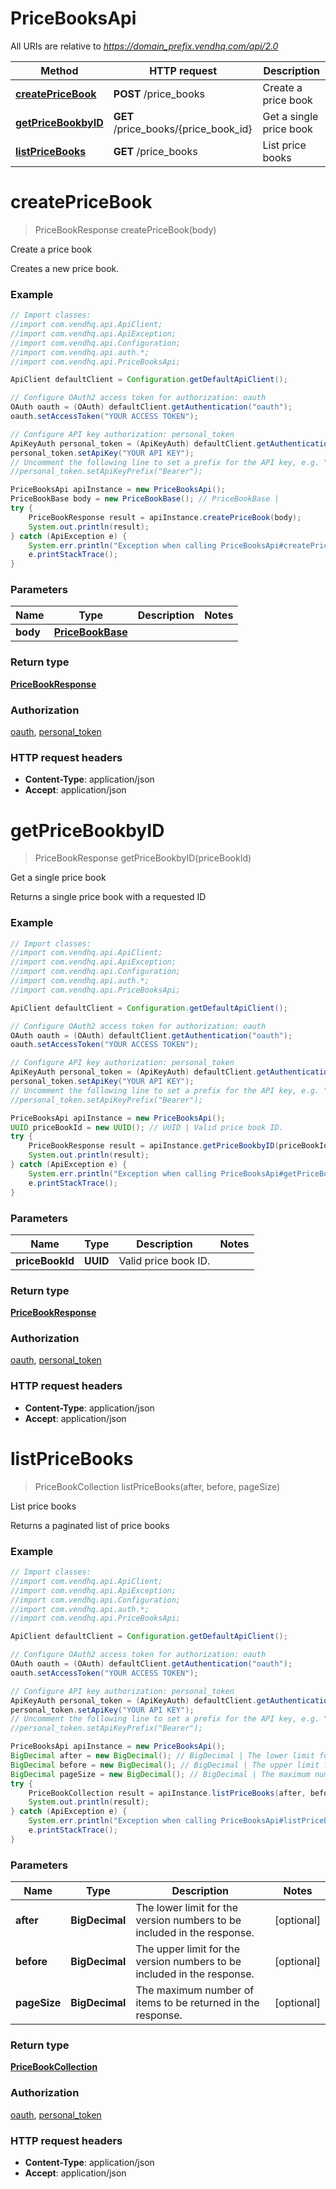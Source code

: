 # PriceBooksApi

All URIs are relative to *https://domain_prefix.vendhq.com/api/2.0*

Method | HTTP request | Description
------------- | ------------- | -------------
[**createPriceBook**](PriceBooksApi.md#createPriceBook) | **POST** /price_books | Create a price book
[**getPriceBookbyID**](PriceBooksApi.md#getPriceBookbyID) | **GET** /price_books/{price_book_id} | Get a single price book
[**listPriceBooks**](PriceBooksApi.md#listPriceBooks) | **GET** /price_books | List price books


<a name="createPriceBook"></a>
# **createPriceBook**
> PriceBookResponse createPriceBook(body)

Create a price book

Creates a new price book.

### Example
```java
// Import classes:
//import com.vendhq.api.ApiClient;
//import com.vendhq.api.ApiException;
//import com.vendhq.api.Configuration;
//import com.vendhq.api.auth.*;
//import com.vendhq.api.PriceBooksApi;

ApiClient defaultClient = Configuration.getDefaultApiClient();

// Configure OAuth2 access token for authorization: oauth
OAuth oauth = (OAuth) defaultClient.getAuthentication("oauth");
oauth.setAccessToken("YOUR ACCESS TOKEN");

// Configure API key authorization: personal_token
ApiKeyAuth personal_token = (ApiKeyAuth) defaultClient.getAuthentication("personal_token");
personal_token.setApiKey("YOUR API KEY");
// Uncomment the following line to set a prefix for the API key, e.g. "Bearer" (defaults to null)
//personal_token.setApiKeyPrefix("Bearer");

PriceBooksApi apiInstance = new PriceBooksApi();
PriceBookBase body = new PriceBookBase(); // PriceBookBase | 
try {
    PriceBookResponse result = apiInstance.createPriceBook(body);
    System.out.println(result);
} catch (ApiException e) {
    System.err.println("Exception when calling PriceBooksApi#createPriceBook");
    e.printStackTrace();
}
```

### Parameters

Name | Type | Description  | Notes
------------- | ------------- | ------------- | -------------
 **body** | [**PriceBookBase**](PriceBookBase.md)|  |

### Return type

[**PriceBookResponse**](PriceBookResponse.md)

### Authorization

[oauth](../README.md#oauth), [personal_token](../README.md#personal_token)

### HTTP request headers

 - **Content-Type**: application/json
 - **Accept**: application/json

<a name="getPriceBookbyID"></a>
# **getPriceBookbyID**
> PriceBookResponse getPriceBookbyID(priceBookId)

Get a single price book

Returns a single price book with a requested ID

### Example
```java
// Import classes:
//import com.vendhq.api.ApiClient;
//import com.vendhq.api.ApiException;
//import com.vendhq.api.Configuration;
//import com.vendhq.api.auth.*;
//import com.vendhq.api.PriceBooksApi;

ApiClient defaultClient = Configuration.getDefaultApiClient();

// Configure OAuth2 access token for authorization: oauth
OAuth oauth = (OAuth) defaultClient.getAuthentication("oauth");
oauth.setAccessToken("YOUR ACCESS TOKEN");

// Configure API key authorization: personal_token
ApiKeyAuth personal_token = (ApiKeyAuth) defaultClient.getAuthentication("personal_token");
personal_token.setApiKey("YOUR API KEY");
// Uncomment the following line to set a prefix for the API key, e.g. "Bearer" (defaults to null)
//personal_token.setApiKeyPrefix("Bearer");

PriceBooksApi apiInstance = new PriceBooksApi();
UUID priceBookId = new UUID(); // UUID | Valid price book ID.
try {
    PriceBookResponse result = apiInstance.getPriceBookbyID(priceBookId);
    System.out.println(result);
} catch (ApiException e) {
    System.err.println("Exception when calling PriceBooksApi#getPriceBookbyID");
    e.printStackTrace();
}
```

### Parameters

Name | Type | Description  | Notes
------------- | ------------- | ------------- | -------------
 **priceBookId** | **UUID**| Valid price book ID. |

### Return type

[**PriceBookResponse**](PriceBookResponse.md)

### Authorization

[oauth](../README.md#oauth), [personal_token](../README.md#personal_token)

### HTTP request headers

 - **Content-Type**: application/json
 - **Accept**: application/json

<a name="listPriceBooks"></a>
# **listPriceBooks**
> PriceBookCollection listPriceBooks(after, before, pageSize)

List price books

Returns a paginated list of price books

### Example
```java
// Import classes:
//import com.vendhq.api.ApiClient;
//import com.vendhq.api.ApiException;
//import com.vendhq.api.Configuration;
//import com.vendhq.api.auth.*;
//import com.vendhq.api.PriceBooksApi;

ApiClient defaultClient = Configuration.getDefaultApiClient();

// Configure OAuth2 access token for authorization: oauth
OAuth oauth = (OAuth) defaultClient.getAuthentication("oauth");
oauth.setAccessToken("YOUR ACCESS TOKEN");

// Configure API key authorization: personal_token
ApiKeyAuth personal_token = (ApiKeyAuth) defaultClient.getAuthentication("personal_token");
personal_token.setApiKey("YOUR API KEY");
// Uncomment the following line to set a prefix for the API key, e.g. "Bearer" (defaults to null)
//personal_token.setApiKeyPrefix("Bearer");

PriceBooksApi apiInstance = new PriceBooksApi();
BigDecimal after = new BigDecimal(); // BigDecimal | The lower limit for the version numbers to be included in the response.
BigDecimal before = new BigDecimal(); // BigDecimal | The upper limit for the version numbers to be included in the response.
BigDecimal pageSize = new BigDecimal(); // BigDecimal | The maximum number of items to be returned in the response.
try {
    PriceBookCollection result = apiInstance.listPriceBooks(after, before, pageSize);
    System.out.println(result);
} catch (ApiException e) {
    System.err.println("Exception when calling PriceBooksApi#listPriceBooks");
    e.printStackTrace();
}
```

### Parameters

Name | Type | Description  | Notes
------------- | ------------- | ------------- | -------------
 **after** | **BigDecimal**| The lower limit for the version numbers to be included in the response. | [optional]
 **before** | **BigDecimal**| The upper limit for the version numbers to be included in the response. | [optional]
 **pageSize** | **BigDecimal**| The maximum number of items to be returned in the response. | [optional]

### Return type

[**PriceBookCollection**](PriceBookCollection.md)

### Authorization

[oauth](../README.md#oauth), [personal_token](../README.md#personal_token)

### HTTP request headers

 - **Content-Type**: application/json
 - **Accept**: application/json

